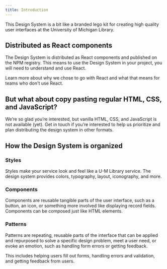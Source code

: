 ```yaml
---
title: Introduction
---
```


<lede>This Design System is a bit like a branded lego kit for creating high quality user interfaces at the University of Michigan Library.</lede>

## Distributed as React components

The Design System is distributed as <gatsby-link to="/glossary/#react">React components</gatsby-link> and published on the NPM registry. This means to use the Design System in your project, you will need to understand and use React.

Learn more about <gatsby-link to="/why-react">why we chose to go with React</gatsby-link> and what that means for teams who don't use React.

## But what about copy pasting regular HTML, CSS, and JavaScript?

We’re so glad you’re interested, but vanilla HTML, CSS, and JavaScript is not available (yet). <gatsby-link to="/design-system-team#contact-us">Get in touch</gatsby-link> if you’re interested to help us prioritize and plan distributing the design system in other formats.

## How the Design System is organized

### Styles

Styles make your service look and feel like a U-M Library service. The design system provides colors, typography, layout, iconography, and more.

### Components

Components are reusable tangible parts of the user interface, such as a button, an icon, or something more involved like displaying record fields. Components can be composed just like HTML elements.

### Patterns

Patterns are repeating, reusable parts of the interface that can be applied and repurposed to solve a specific design problem, meet a user need, or evoke an emotion, such as handling form errors or getting feedback.

This includes helping users fill out forms, handling errors and validation, and getting feedback from users.
